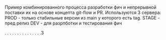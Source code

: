 Пример комбинированного процесса разработки фич и непрерывной поставки их на основе концепта git-flow и PR.
Используются 3 сервера:
PROD - только стабильные версии из main у которого есть tag.
STAGE - пред релиз
DEV - для разрпботки и тестирования фич

.
.
.
.
.
.
.
.
.
.
.
.
.
.
.3
